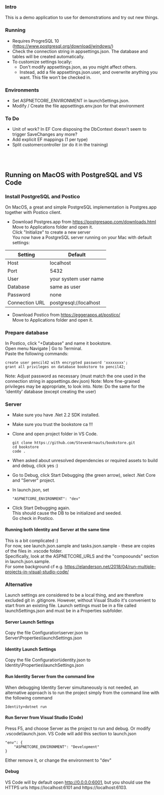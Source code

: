 ### Intro
This is a demo application to use for demonstrations and try out new things.

### Running
* Requires ProgreSQL 10 (https://www.postgresql.org/download/windows/)
* Check the connection string in appsettings.json. The database and tables will be created automatically.
* To customize settings locally:
  * Don't modify appsettings.json, as you might affect others.
  * Instead, add a file appsettings.json.user, and overwrite anything you want. This file won't be checked in.

### Environments
* Set ASPNETCORE_ENVIRONMENT in launchSettings.json.
* Modify / Create the file appsettings.env.json for that environment


### To Do
* Unit of work? In EF Core disposing the DbContext doesn't seem to trigger SaveChanges any more?
* Add explicit EF mappings (1 per type)
* Split customercontroller (or do it in the training)


<br/><br/>
## Running on MacOS with PostgreSQL and VS Code

### Install PostgreSQL and Postico
On MacOS, a great and simple PostgreSQL implementation is Postgres.app together with Postico client.
* Download Postgres.app from https://postgresapp.com/downloads.html  
Move to Applications folder and open it.  
Click "Initialize" to create a new server  
You now have a PostgreSQL server running on your Mac with default settings:

Setting | Default
--- | --- 
Host	         |localhost
Port	         |5432
User	         |your system user name
Database	      |same as user
Password	      |none
Connection URL	|postgresql://localhost

* Download Postico from https://eggerapps.at/postico/  
  Move to Applications folder and open it.


### Prepare database
In Postico, click "+Database" and name it bookstore.  
Open menu Navigate | Go to Terminal.  
Paste the following commands:
```
create user pencil42 with encrypted password 'xxxxxxxx';
grant all privileges on database bookstore to pencil42;
```
Note: Adjust password as necessary (must match the one used in the connection string in appsettings.dev.json)
Note: More fine-grained privileges may be appropriate, to look into.
Note: Do the same for the 'identity' database (except creating the user)

### Server
* Make sure you have .Net 2.2 SDK installed.
* Make sure you trust the bookstore ca !!!
* Clone and open project folder in VS Code.
  ```
  git clone https://github.com/StevenArnauts/bookstore.git
  cd bookstore
  code .
  ```
* When asked about unresolved dependencies or required assets to build and debug, click yes :)

* Go to Debug, click Start Debugging (the green arrow), select .Net Core and "Server" project.

* In launch.json, set  
  ``` 
  "ASPNETCORE_ENVIRONMENT": "dev"
  ```

* Click Start Debugging again.  
  This should cause the DB to be initialized and seeded.  
  Go check in Postico.

#### Running both Identity and Server at the same time
This is a bit complicated :)  
For now, see launch.json.sample and tasks.json.sample - these are copies of the files in .vscode folder.  
Specifically, look at the ASPNETCORE_URLS and the "compoounds" section in launch.json.sample.  
For some background cf e.g. https://elanderson.net/2018/04/run-multiple-projects-in-visual-studio-code/


### Alternative

Launch settings are considered to be a local thing, and are therefore excluded git in .gitignore. However, without Visual Studio 
it's convenient to start from an existing file. Launch settings must be in a file called launchSettings.json and must be in a Properties 
subfolder. 
#### Server Launch Settings
Copy the file Configuration\server.json to Server\Properties\launchSettings.json

#### Identity Launch Settings
Copy the file Configuration\identity.json to Identity\Properties\launchSettings.json

#### Run Identity Server from the command line
When debugging Identity Server simultaneously is not needed, an alternative approach is to run the project 
simply from the command line with the following command

```
Identity>dotnet run
```
#### Run Server from Visual Studio (Code)
Press F5, and choose Server as the project to run and debug. Or modify .vscode\launch.json.
VS Code will add this section to launch.json
```
"env": {
    "ASPNETCORE_ENVIRONMENT": "Development"
}
```
Either remove it, or change the environment to "dev"

#### Debug
VS Code will by default open http://0.0.0.0:6001, but you should use the HTTPS urls https://localhost:6101 and https://localhost:6103. 
